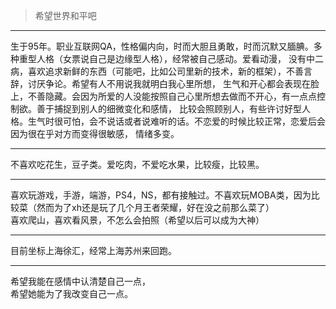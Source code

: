 >希望世界和平吧

---
生于95年。职业互联网QA，性格偏内向，时而大胆且勇敢，时而沉默又腼腆。多种重型人格（女票说自己是边缘型人格），经常被自己感动。爱看动漫，
没有中二病，喜欢追求新鲜的东西（可能吧，比如公司里新的技术，新的框架），不善言辞，讨厌争论。希望有人不用说我就明白我心里所想，
生气和开心都会表现在脸上，不善隐藏。会因为所爱的人没能按照自己心里所想去做而不开心，有一点点控制欲。善于捕捉到别人的细微变化和感情，
比较会照顾别人，有些许讨好型人格。生气时很可怕，会不说话或者说难听的话。不恋爱的时候比较正常，恋爱后会因为很在乎对方而变得很敏感，
情绪多变。

---
不喜欢吃花生，豆子类。爱吃肉，不爱吃水果，比较瘦，比较黑。

---
喜欢玩游戏，手游，端游，PS4，NS，都有接触过。不喜欢玩MOBA类，因为比较菜（然而为了xh还是玩了几个月王者荣耀，好在没之前那么菜了）  
喜欢爬山，喜欢看风景，不怎么会拍照（希望以后可以成为大神）

---
目前坐标上海徐汇，经常上海苏州来回跑。

---
希望我能在感情中认清楚自己一点，  
希望她能为了我改变自己一点。
